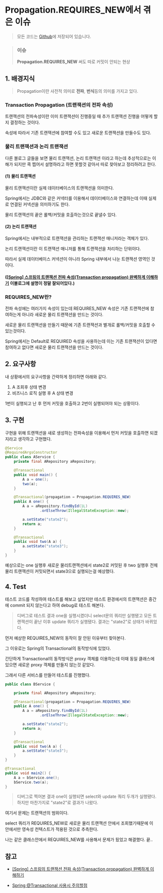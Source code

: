 # Propagation.REQUIRES_NEW에서 겪은 이슈

> 모든 코드는 [Github](https://github.com/TeTedo/blog-code/tree/main/springboot-propagation-required-new)에 저장되어 있습니다.

> ### 이슈
>
> **Propagation.REQUIRES_NEW** 써도 따로 커밋이 안되는 현상

## 1. 배경지식

> Propagation이란 사전적 의미로 **전파**, **번식**등의 의미를 가지고 있다.

### Transaction Propagation (트랜잭션의 전파 속성)

트랜잭션의 전파속성이란 이미 트랜잭션이 진행중일 때 추가 트랜잭션 진행을 어떻게 할지 결정하는 것이다.

속성에 따라서 기존 트랜잭션에 참여할 수도 있고 새로운 트랜잭션을 만들수도 있다.

### 물리 트랜잭션과 논리 트랜잭션

다른 블로그 글들을 보면 물리 트랜잭션, 논리 트랜잭션 이라고 하는데 추상적으로는 이해가 되지만 콕 찝어서 설명하라고 하면 못할것 같아서 따로 찾아보고 정리하려고 한다.

#### (1) 물리 트랜잭션

물리 트랜잭션이란 실제 데이터베이스의 트랜잭션을 의미한다.

Spring에서는 JDBC와 같은 커넥터를 이용해서 데이터베이스와 연결하는데 이때 실제로 연결된 커넥션을 의미하기도 한다.

물리 트랜잭션의 끝은 롤백/커밋을 호출하는것으로 끝낼수 있다.

#### (2) 논리 트랜잭션

Spring에서는 내부적으로 트랜잭션을 관리하는 트랜잭션 매니저라는 객체가 있다.

논리 트랜잭션이란 이 트랜잭션 매니저를 통해 트랜잭션을 처리하는 단위이다.

따라서 실제 데이터베이스 커넥션이 아니라 Spring 내부에서 나눈 트랜잭션 영역인 것이다.

#### ([[Spring] 스프링의 트랜잭션 전파 속성(Transaction propagation) 완벽하게 이해하기](https://mangkyu.tistory.com/269) 이블로그에 설명이 정말 잘되어있다.)

### REQUIRES_NEW란?

전파 속성에는 여러가지 속성이 있는데 REQUIRES_NEW 속성은 기존 트랜잭션에 참여하는게 아니라 새로운 물리 트랜잭션을 만드는 것이다.

새로운 물리 트랜잭션을 만들기 때문에 기존 트랜잭션과 별개로 롤백/커밋을 호출할 수 있는것이다.

Spring에서는 Default로 REQUIRED 속성을 사용하는데 이는 기존 트랜잭션이 있다면 참여하고 없다면 새로운 물리 트랜잭션을 만드는 것이다.

## 2. 요구사항

내 상황에서의 요구사항을 간략하게 정리하면 아래와 같다.

1. A 조회후 상태 변경
2. 비즈니스 로직 실행 후 A 상태 변경

1번이 실행되고 난 후 먼저 커밋을 호출하고 2번이 실행되어야 되는 상황이다.

## 3. 구현

구현을 위해 트랜잭션을 새로 생성하는 전파속성을 이용해서 먼저 커밋을 호출하면 되겠지라고 생각하고 구현했다.

```java
@Service
@RequiredArgsConstructor
public class AService {
    private final ARepository aRepository;

    @Transactional
    public void main() {
        A a = one();
        two(a);
    }

    @Transactional(propagation = Propagation.REQUIRES_NEW)
    public A one() {
        A a = aRepository.findById(1L)
                .orElseThrow(IllegalStateException::new);

        a.setState("state2");
        return a;
    }

    @Transactional
    public void two(A a) {
        a.setState("state3");
    }
}
```

예상으로는 one 실행후 새로운 물리트랜잭션에서 state2로 커밋된 후 two 실행후 전체 물리 트랜잭션이 커밋되면서 state3으로 실행되는걸 예상했다.

## 4. Test

테스트 코드를 작성하여 테스트를 해보고 싶었지만 테스트 환경에서의 트랜잭션은 중간에 commit 되지 않는다고 하여 debug로 테스트 해본다.

> 디버그로 테스트 결과 one을 실행시켰더니 select문의 쿼리만 실행됐고 모든 트랜잭션이 끝난 이후 update 쿼리가 실행됐다. 결과는 "state2"로 상태가 바뀌었다.

먼저 예상한 REQUIRES_NEW의 동작이 잘 안된 이유부터 찾아본다.

그 이유로는 Spring의 Transactional의 동작방식에 있었다.

간단하게 Transactional의 동작방식은 proxy 객체를 이용하는데 이때 동일 클래스에 있으면 새로운 proxy 객체를 만들지 않는것 같았다.

그래서 다른 서비스를 만들어 테스트를 진행했다.

```java
public class BService {

    private final ARepository aRepository;

    @Transactional(propagation = Propagation.REQUIRES_NEW)
    public A one() {
        A a = aRepository.findById(1L)
                .orElseThrow(IllegalStateException::new);

        a.setState("state2");
        return a;
    }

    @Transactional
    public void two(A a) {
        a.setState("state3");
    }
}

@Transactional
public void main2() {
    A a = bService.one();
    bService.two(a);
}
```

> 디버그로 찍어본 결과 one이 실행되면 select와 update 쿼리 두개가 실행됐다. 하지만 마찬가지로 "state2"로 결과가 나왔다.

여기서 문제는 트랜잭션의 범위이다.

select 쿼리가 REQUIRES_NEW로 새로운 물리 트랜잭션 안에서 조회했기때문에 이 안에서만 영속성 컨텍스트가 적용된 것으로 추측한다.

나는 같은 클래스안에서 REQUIRES_NEW를 사용해서 문제가 됬었고 해결했다. 끝..

## 참고

- [[Spring] 스프링의 트랜잭션 전파 속성(Transaction propagation) 완벽하게 이해하기](https://mangkyu.tistory.com/269)

- [Spring @Transactional 사용시 주의할점](https://velog.io/@roro/Spring-Transactional-%EC%82%AC%EC%9A%A9%EC%8B%9C-%EC%A3%BC%EC%9D%98%ED%95%A0%EC%A0%90)
